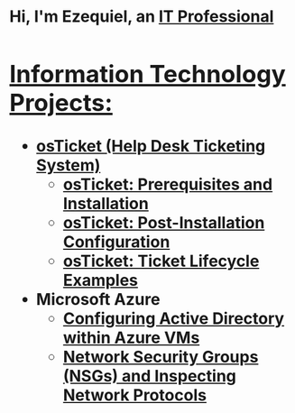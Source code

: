 <h1>Hi, I'm Ezequiel, an <a href="https://linkedin.com/in/ezequiel-maldonado-564036233">IT Professional

<h2> Information Technology Projects:</h2>

- <b>osTicket (Help Desk Ticketing System)</b>
  - [osTicket: Prerequisites and Installation](https://github.com/CCzke/osticket-prereqs)
  - [osTicket: Post-Installation Configuration](https://github.com/CCzke/post-install-config)
  - [osTicket: Ticket Lifecycle Examples](https://github.com/CCzke/ticket-lifecycle)
- <b>Microsoft Azure</b>
  - [Configuring Active Directory within Azure VMs](https://github.com/CCzke/configure-ad)
  - [Network Security Groups (NSGs) and Inspecting Network Protocols](https://github.com/CCzke/azure-network-protocols)

